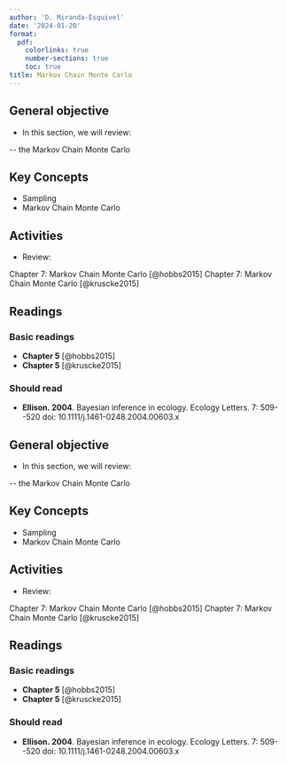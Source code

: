 ```yaml
---
author: 'D. Miranda-Esquivel'
date: '2024-01-20'
format:
  pdf:
    colorlinks: true
    number-sections: true
    toc: true
title: Markov Chain Monte Carlo
---
```


General objective
-----------------

-   In this section, we will review:

-- the Markov Chain Monte Carlo

Key Concepts
------------

-   Sampling
-   Markov Chain Monte Carlo

Activities
----------

-   Review:

Chapter 7: Markov Chain Monte Carlo [@hobbs2015] Chapter 7: Markov Chain Monte Carlo [@kruscke2015]

Readings
--------

### Basic readings

-   **Chapter 5** [@hobbs2015]
-   **Chapter 5** [@kruscke2015]

### Should read

-   **Ellison. 2004**. Bayesian inference in ecology. Ecology Letters. 7: 509--520 doi: 10.1111/j.1461-0248.2004.00603.x

General objective
-----------------

-   In this section, we will review:

-- the Markov Chain Monte Carlo

Key Concepts
------------

-   Sampling
-   Markov Chain Monte Carlo

Activities
----------

-   Review:

Chapter 7: Markov Chain Monte Carlo [@hobbs2015] Chapter 7: Markov Chain Monte Carlo [@kruscke2015]

Readings
--------

### Basic readings

-   **Chapter 5** [@hobbs2015]
-   **Chapter 5** [@kruscke2015]

### Should read

-   **Ellison. 2004**. Bayesian inference in ecology. Ecology Letters. 7: 509--520 doi: 10.1111/j.1461-0248.2004.00603.x
